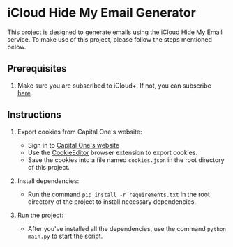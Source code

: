 
# iCloud Hide My Email Generator

This project is designed to generate emails using the iCloud Hide My Email service. To make use of this project, please follow the steps mentioned below.

## Prerequisites

1. Make sure you are subscribed to iCloud+. If not, you can subscribe [here](https://www.icloud.com/icloudplus/).

## Instructions

1. Export cookies from Capital One's website:
   - Sign in to [Capital One's website](https://verified.capitalone.com/auth/signin)
   - Use the [CookieEditor](https://chromewebstore.google.com/detail/cookie-editor/hlkenndednhfkekhgcdicdfddnkalmdm) browser extension to export cookies.
   - Save the cookies into a file named `cookies.json` in the root directory of this project.

2. Install dependencies:
   - Run the command `pip install -r requirements.txt` in the root directory of the project to install necessary dependencies.

3. Run the project:
   - After you've installed all the dependencies, use the command `python main.py` to start the script.
